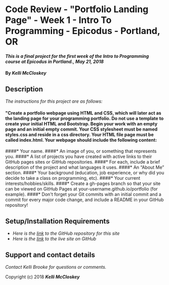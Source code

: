 # Code Review - "Portfolio Landing Page" - Week 1 - Intro To Programming - Epicodus - Portland, OR

#### _This is a final project for the first week of the Intro to Programming course at Epicodus in Portland., May 21, 2018_

#### By _**Kelli McCloskey**_

## Description

_The instructions for this project are as follows:_

#### "Create a portfolio webpage using HTML and CSS, which will later act as the landing page for your programming portfolio. Do not use a template to create your initial HTML and Bootstrap. Begin your work with an empty page and an initial empty commit. Your CSS stylesheet must be named styles.css and reside in a css directory. Your HTML file page must be called index.html. Your webpage should include the following content:

####* Your name.
####* An image of you, or something that represents you.
####* A list of projects you have created with active links to their GitHub pages sites or GitHub repositories.
####* For each, include a brief description of the project and what languages it uses.
####* An “About Me” section.
####* Your background (education, job experience, or why did you decide to take a class on programming, etc).
####* Your current interests/hobbies/skills.
####* Create a gh-pages branch so that your site can be viewed on GitHub Pages at your-username.github.io/portfolio (for example).
####* Don't forget your Git commits with an initial commit and a commit for every major code change, and include a README in your GitHub repository!



## Setup/Installation Requirements

* _Here is the [link](https://github.com/kellibrooke/code-review-week1) to the GitHub repository for this site_
* _Here is the [link](https://kellibrooke.github.io/code-review-week1/) to the live site on GitHub_

## Support and contact details

_Contact Kelli Brooke for questions or comments._


Copyright (c) 2018 **_Kelli McCloskey_**
